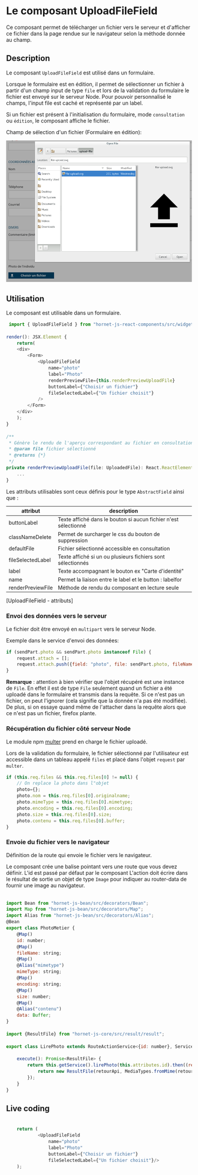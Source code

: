 # Le composant UploadFileField

Ce composant permet de télécharger un fichier vers le serveur et d'afficher ce fichier dans la page rendue sur le navigateur selon la méthode donnée au champ.

## Description 

Le composant `UploadFileField`  est utilisé dans un formulaire.

Lorsque le formulaire est en édition, il permet de sélectionner un fichier à partir d'un champ input de type `file` et lors de la validation du formulaire le fichier est envoyé sur le serveur Node.
Pour pouvoir personnalisé le champs, l'input file est caché et représenté par un label.

Si un fichier est présent à l'initialisation du formulaire, mode `consultation` ou `édition`, le composant affiche le fichier.

Champ de sélection d'un fichier (Formulaire en édition):

![Champs Upload de fichier affiché](../sources/form/upload-file-field/champ-upload.png)

## Utilisation

Le composant est utilisable dans un formulaire.

```javascript
 import { UploadFileField } from "hornet-js-react-components/src/widget/form/upload-file-field";

render(): JSX.Element {
    return(
    <div>
        <Form>
            <UploadFileField
                name="photo"
                label="Photo"
                renderPreviewFile={this.renderPreviewUploadFile}
                buttonLabel={"Choisir un fichier"}
                fileSelectedLabel={"Un fichier choisit"}
            />
        </Form>
    </div>
    );
}

/**
 * Génère le rendu de l'aperçu correspondant au fichier en consultation
 * @param file fichier sélectionné
 * @returns {*}
 */
private renderPreviewUploadFile(file: UploadedFile): React.ReactElement<any> {
    ...
}
```

Les attributs utilisables sont ceux définis pour le type `AbstractField` ainsi que :

| attribut                | description                                                                                    |
| ----------------------- | ---------------------------------------------------------------------------------------------- |
| buttonLabel             | Texte affiché dans le bouton si aucun fichier n'est sélectionné |
| classNameDelete         | Permet de surcharger le css du bouton de suppression |
| defaultFile             | Fichier sélectionné accessible en consultation |
| fileSelectedLabel       | Texte affiché si un ou plusieurs fichiers sont sélectionnés |
| label                   | Texte accompagnant le bouton ex "Carte d'identité"         |
| name                    | Permet la liaison entre le label et le button : labelfor  |
| renderPreviewFile       | Méthode de rendu du composant en lecture seule |

[UploadFileField - attributs]


### Envoi des données vers le serveur

Le fichier doit être envoyé en `multipart` vers le serveur Node.

Exemple dans le service d'envoi des données:

```javascript
if (sendPart.photo && sendPart.photo instanceof File) {
    request.attach = [];
    request.attach.push({field: "photo", file: sendPart.photo, fileName: sendPart.photo.name});
}
```

**Remarque** : attention à bien vérifier que l'objet récupéré est une instance de `File`. En effet il est de type `File` seulement quand un fichier a été uploadé dans le formulaire et transmis dans la requête.
Si ce n'est pas un fichier, on peut l'ignorer (cela signifie que la donnée n'a pas été modifiée). De plus, si on essaye quand même de l'attacher dans la requête alors que ce n'est pas un fichier, firefox plante.

### Récupération du fichier côté serveur Node

Le module npm [multer](https://www.npmjs.com/package/multer) prend en charge le fichier uploadé.

Lors de la validation du formulaire, le fichier sélectionné par l'utilisateur est accessible dans un tableau appelé `files` et placé dans l'objet `request` par `multer`.

```javascript
if (this.req.files && this.req.files[0] != null) {
    // On replace la photo dans l"objet
    photo={};
    photo.nom = this.req.files[0].originalname;
    photo.mimeType = this.req.files[0].mimetype;
    photo.encoding = this.req.files[0].encoding;
    photo.size = this.req.files[0].size;
    photo.contenu = this.req.files[0].buffer;
}
```

### Envoie du fichier vers le navigateur

Définition de la route qui  envoie le fichier vers le navigateur.

Le composant crée une balise pointant vers une route que vous devez définir. L'id est passé par défaut par le composant
L'action doit écrire dans le résultat de sortie un objet de type `Image` pour indiquer au router-data de fournir une image au navigateur.

```javascript

import Bean from "hornet-js-bean/src/decorators/Bean";
import Map from "hornet-js-bean/src/decorators/Map";
import Alias from "hornet-js-bean/src/decorators/Alias";
@Bean
export class PhotoMetier {
    @Map()
    id: number;
    @Map()
    fileName: string;
    @Map()
    @Alias("mimetype")
    mimeType: string;
    @Map()
    encoding: string;
    @Map()
    size: number;
    @Map()
    @Alias("contenu")
    data: Buffer;
}

import {ResultFile} from "hornet-js-core/src/result/result";

export class LirePhoto extends RouteActionService<{id: number}, Service> {

    execute(): Promise<ResultFile> {
        return this.getService().lirePhoto(this.attributes.id).then((retourApi: PhotoMetier)=> {
            return new ResultFile(retourApi, MediaTypes.fromMime(retourApi.mimeType));
        });
    }
}
```

## Live coding

```javascript showroom

	return (
            <UploadFileField
                name="photo"
                label="Photo"
                buttonLabel={"Choisir un fichier"}
                fileSelectedLabel={"Un fichier choisit"}/>
    );
```